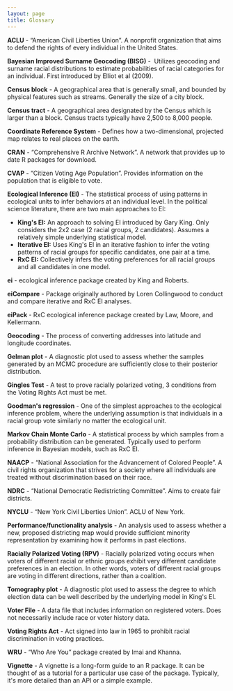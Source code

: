 ```yaml
---
layout: page
title: Glossary
---
```


**ACLU** - “American Civil Liberties Union”. A nonprofit organization that aims
to defend the rights of every individual in the United States.

**Bayesian Improved Surname Geocoding (BISG)** -  Utilizes geocoding and surname
racial distributions to estimate probabilities of racial categories for an
individual. First introduced by Elliot et al (2009).

**Census block** - A geographical area that is generally small, and bounded by
physical features such as streams. Generally the size of a city block.

**Census tract** - A geographical area designated by the Census which is larger
than a block. Census tracts typically have 2,500 to 8,000 people.

**Coordinate Reference System** - Defines how a two-dimensional, projected map
relates to real places on the earth.

**CRAN** - “Comprehensive R Archive Network”. A network that provides up to date
R packages for download.

**CVAP** - “Citizen Voting Age Population”. Provides information on the
population that is eligible to vote.

**Ecological Inference (EI)** - The statistical process of using patterns in
ecological units to infer behaviors at an individual level. In the political
science literature, there are two main approaches to EI:

* **King's EI:** An approach to solving EI introduced by Gary King. Only
  considers the 2x2 case (2 racial groups, 2 candidates). Assumes a relatively
  simple underlying statistical model.
* **Iterative EI:** Uses King's EI in an iterative fashion to infer the voting
  patterns of racial groups for specific candidates, one pair at a time.
* **RxC EI:** Collectively infers the voting preferences for all racial groups
  and all candidates in one model.

**ei** - ecological inference package created by King and Roberts.

**eiCompare** - Package originally authored by Loren Collingwood to conduct and
compare iterative and RxC EI analyses.

**eiPack** - RxC ecological inference package created by Law, Moore, and
Kellermann.

**Geocoding** - The process of converting addresses into latitude and longitude
coordinates.

**Gelman plot** - A diagnostic plot used to assess whether the samples generated
by an MCMC procedure are sufficiently close to their posterior distribution.

**Gingles Test** - A test to prove racially polarized voting, 3 conditions from
the Voting Rights Act must be met.

**Goodman's regression** - One of the simplest approaches to the ecological
inference problem, where the underlying assumption is that individuals in a
racial group vote similarly no matter the ecological unit.

**Markov Chain Monte Carlo** - A statistical process by which samples from a
probability distribution can be generated. Typically used to perform inference
in Bayesian models, such as RxC EI.

**NAACP** - “National Association for the Advancement of Colored People”. A
civil rights organization that strives for a society where all individuals are
treated without discrimination based on their race.

**NDRC** - “National Democratic Redistricting Committee”. Aims to create fair
districts.

**NYCLU** - “New York Civil Liberties Union”. ACLU of New York.

**Performance/functionality analysis** - An analysis used to assess whether a
new, proposed districting map would provide sufficient minority representation
by examining how it performs in past elections.

**Racially Polarized Voting (RPV)** - Racially polarized voting occurs when
voters of different racial or ethnic groups exhibit very different candidate
preferences in an election. In other words, voters of different racial groups
are voting in different directions, rather than a coalition.

**Tomography plot** - A diagnostic plot used to assess the degree to which
election data can be well described by the underlying model in King's EI.

**Voter File** - A data file that includes information on registered voters.
Does not necessarily include race or voter history data.

**Voting Rights Act** - Act signed into law in 1965 to prohibit racial
discrimination in voting practices.

**WRU** - “Who Are You” package created by Imai and Khanna.

**Vignette** - A vignette is a long-form guide to an R package. It can be
thought of as a tutorial for a particular use case of the package. Typically,
it's more detailed than an API or a simple example.
